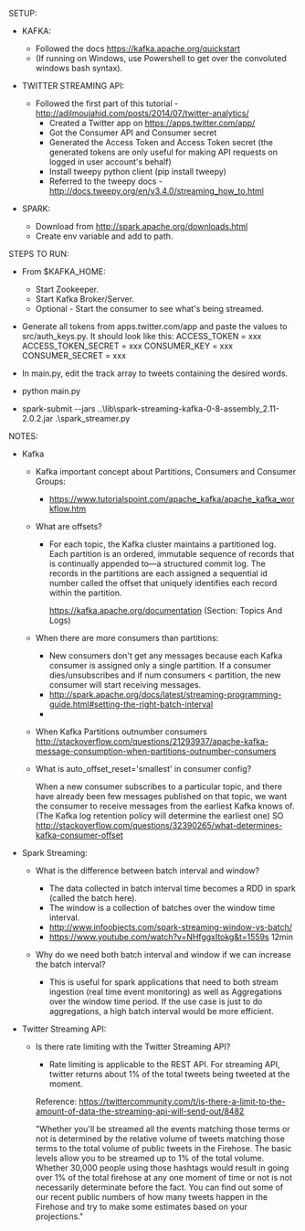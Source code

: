 SETUP:

- KAFKA:
    - Followed the docs https://kafka.apache.org/quickstart
    - (If running on Windows, use Powershell to get over the convoluted windows bash syntax).

- TWITTER STREAMING API:
    - Followed the first part of this tutorial - http://adilmoujahid.com/posts/2014/07/twitter-analytics/
        - Created a Twitter app on https://apps.twitter.com/app/
        - Got the Consumer API and Consumer secret
        - Generated the Access Token and Access Token secret (the generated tokens are only useful for making API requests on logged in user account's behalf)
        - Install tweepy python client (pip install tweepy)
        - Referred to the tweepy docs - http://docs.tweepy.org/en/v3.4.0/streaming_how_to.html

- SPARK:
    - Download from http://spark.apache.org/downloads.html
    - Create env variable and add to path.

STEPS TO RUN:

- From $KAFKA_HOME:
    - Start Zookeeper.
    - Start Kafka Broker/Server.
    - Optional - Start the consumer to see what's being streamed.

- Generate all tokens from apps.twitter.com/app and paste the values to src/auth_keys.py. It should look like this:
    ACCESS_TOKEN = xxx
    ACCESS_TOKEN_SECRET = xxx
    CONSUMER_KEY = xxx
    CONSUMER_SECRET = xxx

- In main.py, edit the track array to tweets containing the desired words.
- python main.py
- spark-submit --jars ..\lib\spark-streaming-kafka-0-8-assembly_2.11-2.0.2.jar .\spark_streamer.py

NOTES:
- Kafka
    - Kafka important concept about Partitions, Consumers and Consumer Groups: 
      - https://www.tutorialspoint.com/apache_kafka/apache_kafka_workflow.htm

    - What are offsets?
      - For each topic, the Kafka cluster maintains a partitioned log.
        Each partition is an ordered, immutable sequence of records that is continually appended to—a structured commit log. The records in the partitions are each assigned a sequential id number called the offset that uniquely identifies each record within the partition.

        https://kafka.apache.org/documentation (Section: Topics And Logs)

    - When there are more consumers than partitions:
        - New consumers don't get any messages because each Kafka consumer is assigned only a single partition. 
          If a consumer dies/unsubscribes and if num consumers < partition, the new consumer will start receiving messages.
        - http://spark.apache.org/docs/latest/streaming-programming-guide.html#setting-the-right-batch-interval
        - 
    - When Kafka Partitions outnumber consumers
        http://stackoverflow.com/questions/21293937/apache-kafka-message-consumption-when-partitions-outnumber-consumers

    - What is auto_offset_reset='smallest' in consumer config?

        When a new consumer subscribes to a particular topic, and there have already been few messages published on that topic,
        we want the consumer to receive messages from the earliest Kafka knows of. 
        (The Kafka log retention policy will determine the earliest one)
        SO http://stackoverflow.com/questions/32390265/what-determines-kafka-consumer-offset

- Spark Streaming:
    - What is the difference between batch interval and window?
        - The data collected in batch interval time becomes a RDD in spark (called the batch here).
        - The window is a collection of batches over the window time interval.
        - http://www.infoobjects.com/spark-streaming-window-vs-batch/
        - https://www.youtube.com/watch?v=NHfggxItokg&t=1559s 12min

    - Why do we need both batch interval and window if we can increase the batch interval?
        - This is useful for spark applications that need to both stream ingestion (real time event monitoring) as well as Aggregations over the window time period. If the use case is just to do aggregations, a high batch interval would be more efficient.

- Twitter Streaming API:
    - Is there rate limiting with the Twitter Streaming API?
        - Rate limiting is applicable to the REST API. For streaming API, twitter returns about 1% of the total tweets being tweeted at the moment. 

        Reference:     https://twittercommunity.com/t/is-there-a-limit-to-the-amount-of-data-the-streaming-api-will-send-out/8482
        
        "Whether you'll be streamed all the events matching those terms or not is determined by the relative volume of tweets matching those terms to the total volume of public tweets in the Firehose. The basic levels allow you to be streamed up to 1% of the total volume. Whether 30,000 people using those hashtags would result in going over 1% of the total firehose at any one moment of time or not is not necessarily determinate before the fact. You can find out some of our recent public numbers of how many tweets happen in the Firehose and try to make some estimates based on your projections."

